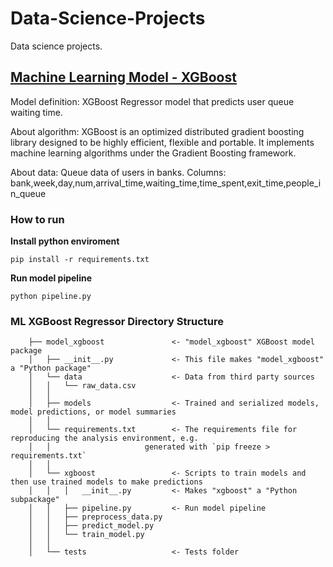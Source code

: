 # Data-Science-Projects
Data science projects.

## [Machine Learning Model - XGBoost](/model_xgboost/)
Model definition: XGBoost Regressor model that predicts user queue waiting time.

About algorithm: XGBoost is an optimized distributed gradient boosting library designed to be highly efficient, flexible and portable. It implements machine learning algorithms under the Gradient Boosting framework.

About data: Queue data of users in banks. Columns: bank,week,day,num,arrival_time,waiting_time,time_spent,exit_time,people_in_queue

### How to run

**Install python enviroment**

`
pip install -r requirements.txt 
`

**Run model pipeline**

`
python pipeline.py
`

### ML XGBoost Regressor Directory Structure

        ├── model_xgboost               <- "model_xgboost" XGBoost model package
        │   ├── __init__.py             <- This file makes "model_xgboost" a "Python package"
        │   └── data                    <- Data from third party sources
        │   │   └── raw_data.csv
        │   │
        │   ├── models                  <- Trained and serialized models, model predictions, or model summaries
        │   │
        │   └── requirements.txt        <- The requirements file for reproducing the analysis environment, e.g.
        │   │                     generated with `pip freeze > requirements.txt`
        │   │
        │   └── xgboost                 <- Scripts to train models and then use trained models to make predictions
        │   │   │   __init__.py         <- Makes "xgboost" a "Python subpackage"      
        │   │   ├── pipeline.py         <- Run model pipeline          
        │   │   ├── preprocess_data.py        
        │   │   ├── predict_model.py
        │   │   └── train_model.py
        │   │
        │   └── tests                   <- Tests folder